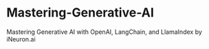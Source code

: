 # Mastering-Generative-AI
Mastering Generative AI with OpenAI, LangChain, and LlamaIndex by iNeuron.ai
